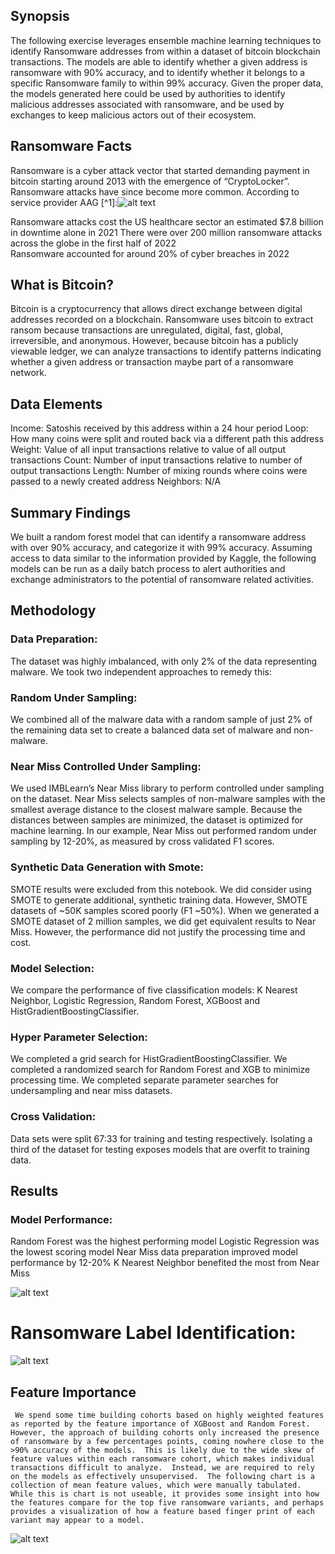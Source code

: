 ## Synopsis

The following exercise leverages ensemble machine learning techniques to identify 
Ransomware addresses from within a dataset of bitcoin blockchain transactions. The models
are able to identify whether a given address is ransomware with 90% accuracy, and to identify 
whether it belongs to a specific Ransomware family to within 99% accuracy.  Given the proper 
data, the models generated here could be used by authorities to identify malicious addresses 
associated with ransomware, and be used by exchanges to keep malicious actors out of their 
ecosystem.

## Ransomware Facts

 Ransomware is a cyber attack vector that started demanding payment in bitcoin starting around 2013 with the emergence of “CryptoLocker”. Ransomware attacks have since become more common.  According to service provider AAG [^1]:![alt text](https://aag-it.com/the-latest-ransomware-statistics/)

Ransomware attacks cost the US healthcare sector an estimated $7.8 billion in downtime alone in 2021
There were over 200 million ransomware attacks across the globe in the first half of 2022   
Ransomware accounted for around 20% of cyber breaches in 2022 

## What is Bitcoin?

Bitcoin is a cryptocurrency that allows direct exchange between digital addresses recorded on a blockchain.  Ransomware uses bitcoin to extract ransom because transactions are unregulated, digital, fast, global, irreversible, and anonymous.  However, because bitcoin has a publicly viewable ledger, we can analyze transactions to identify patterns indicating whether a given address or transaction maybe part of a ransomware network.  

## Data Elements

Income:  	Satoshis received by this address within a 24 hour period
Loop:		How many coins were split and routed back via a different path this address
Weight:	Value of all input transactions relative to value of all output transactions 
Count:		Number of input transactions relative to number of output transactions
Length: 	Number of mixing rounds where coins were passed to a newly created address
Neighbors:	N/A

## Summary Findings

We built a random forest model that can identify a ransomware address with over 90% accuracy, and categorize it with 99% accuracy.  Assuming access to data similar to the information provided by Kaggle, the following models can be run as a daily batch process to alert authorities and exchange administrators to the potential of ransomware related activities. 

## Methodology

 ### Data Preparation: 

The dataset was highly imbalanced, with only 2% of the data representing malware.  We took
two independent approaches to remedy this:

 ### Random Under Sampling:  

We combined all of the malware data with a random sample of just 2% of the remaining data set to create a balanced data set of malware and non-malware.  

  ### Near Miss Controlled Under Sampling:  

We used IMBLearn’s Near Miss library to perform controlled under sampling on the dataset.  Near Miss selects samples of non-malware samples with the smallest average distance to the closest malware sample. Because the distances between samples are minimized, the dataset is optimized for machine learning. In our example, Near Miss out performed random under sampling by 12-20%, as measured by cross validated F1 scores.  

 ### Synthetic Data Generation with Smote:

SMOTE results were excluded from this notebook.  We did consider using SMOTE to
generate additional, synthetic training data. However, SMOTE datasets of ~50K samples scored
poorly (F1 ~50%).  When we generated a SMOTE dataset of 2 million samples, we did get 
equivalent results to Near Miss. However, the performance did not justify the processing time 
and cost.  

 ### Model Selection:  

We compare the performance of five classification models: K Nearest Neighbor, Logistic
 Regression, Random Forest, XGBoost and ​​HistGradientBoostingClassifier.

 ### Hyper Parameter Selection:

We completed a grid search for HistGradientBoostingClassifier.  We completed a randomized search for Random Forest and XGB to minimize processing time.  We completed separate parameter searches for undersampling and near miss datasets.  


 ### Cross Validation:

Data sets were split 67:33 for training and testing respectively.  Isolating a third of the dataset for testing exposes models that are overfit to training data. 


## Results

### Model Performance:

Random Forest was the highest performing model
Logistic Regression was the lowest scoring model
Near Miss data preparation improved model performance by 12-20%
K Nearest Neighbor benefited the most from Near Miss 

![alt text](https://github.com/JOSHUAGITBERG/bitcoin#heist#ransomware/blob/main/images/F1-Scores-by-Model-Dataset.png)

# Ransomware Label Identification:

![alt text](https://github.com/JOSHUAGITBERG/bitcoin#heist#ransomware/blob/main/images/F1-Scores-by-Label.png)

## Feature Importance

     We spend some time building cohorts based on highly weighted features as reported by the feature importance of XGBoost and Random Forest.  However, the approach of building cohorts only increased the presence of ransomware by a few percentages points, coming nowhere close to the >90% accuracy of the models.  This is likely due to the wide skew of feature values within each ransomware cohort, which makes individual transactions difficult to analyze.  Instead, we are required to rely on the models as effectively unsupervised.  The following chart is a collection of mean feature values, which were manually tabulated.  While this is chart is not useable, it provides some insight into how the features compare for the top five ransomware variants, and perhaps provides a visualization of how a feature based finger print of each variant may appear to a model.

![alt text](https://github.com/JOSHUAGITBERG/bitcoin#heist#ransomware/blob/main/images/Means-by-Label.png)





